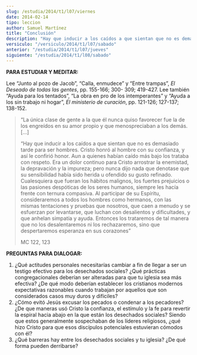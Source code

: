 ```yaml
---
slug: /estudia/2014/t1/l07/viernes
date: 2014-02-14
tipo: leccion
author: Samuel Martínez
title: "Conclusión"
description: "Hay que inducir a los caídos a que sientan que no es demasiado tarde para ser hombres. Cristo honró al hombre con su confianza, y así le confirió honor. Aun a quienes habían caído más bajo los trataba con respeto. Era un dolor continuo para Cristo arrostrar la enemistad, la depravación y la impureza; pero nunca dijo nada que denotase que su sensibilidad había sido herida u ofendido su gusto refinado."
versiculo: "/versiculo/2014/t1/l07/sabado"
anterior: "/estudia/2014/t1/l07/jueves"
siguiente: "/estudia/2014/t1/l08/sabado"
---
```


**PARA ESTUDIAR Y MEDITAR:**

Lee “Junto al pozo de Jacob”, “Calla, enmudece” y “Entre trampas”, _El Deseado de todas las gentes_, pp. 155-166; 300- 309; 419-427. Lee también “Ayuda para los tentados”, “La obra en pro de los intemperantes” y “Ayuda a los sin trabajo ni hogar”, _El ministerio de curación_, pp. 121-126; 127-137; 138-152.

> “La única clase de gente a la que él nunca quiso favorecer fue la de los engreídos en su amor propio y que menospreciaban a los demás. [...]
>
> “Hay que inducir a los caídos a que sientan que no es demasiado tarde para ser hombres. Cristo honró al hombre con su confianza, y así le confirió honor. Aun a quienes habían caído más bajo los trataba con respeto. Era un dolor continuo para Cristo arrostrar la enemistad, la depravación y la impureza; pero nunca dijo nada que denotase que su sensibilidad había sido herida u ofendido su gusto refinado. Cualesquiera que fueran los hábitos malignos, los fuertes prejuicios o las pasiones despóticas de los seres humanos, siempre les hacía frente con ternura compasiva. Al participar de su Espíritu, consideraremos a todos los hombres como hermanos, con las mismas tentaciones y pruebas que nosotros, que caen a menudo y se esfuerzan por levantarse, que luchan con desalientos y dificultades, y que anhelan simpatía y ayuda. Entonces los trataremos de tal manera que no los desalentaremos ni los rechazaremos, sino que despertaremos esperanza en sus corazones”
>
> MC 122, 123

**PREGUNTAS PARA DIALOGAR:**

1.  ¿Qué actitudes personales necesitarías cambiar a fin de llegar a ser un testigo efectivo para los desechados sociales? ¿Qué prácticas congregacionales deberían ser alteradas para que tu iglesia sea más efectiva? ¿De qué modo deberían establecer los cristianos modernos expectativas razonables cuando trabajan por aquellos que son considerados casos muy duros y difíciles?
2.  ¿Cómo evitó Jesús excusar los pecados o condenar a los pecadores? ¿De que maneras usó Cristo la confianza, el estímulo y la fe para revertir la espiral hacia abajo en la que están los desechados sociales? Siendo que estos generalmente sospechaban de los líderes religiosos, ¿qué hizo Cristo para que esos discípulos potenciales estuvieran cómodos con él?
3.  ¿Qué barreras hay entre los desechados sociales y tu iglesia? ¿De qué forma pueden derribarse?
